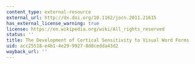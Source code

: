 ```yaml
---
content_type: external-resource
external_url: http://dx.doi.org/10.1162/jocn.2011.21615
has_external_license_warning: true
license: https://en.wikipedia.org/wiki/All_rights_reserved
status: ''
title: The Development of Cortical Sensitivity to Visual Word Forms
uid: acc25518-e4b1-4e29-9927-8d8cedda43d2
wayback_url: ''
---
```

